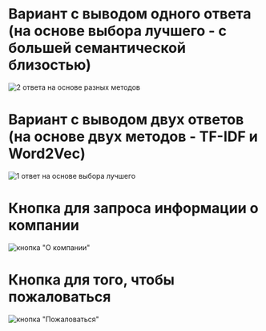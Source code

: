 # Вариант с выводом одного ответа (на основе выбора лучшего - с большей семантической близостью)
![2 ответа на основе разных методов](https://drive.google.com/file/d/1f-pU-qfIycAxSJ4s-7njxdLQlhAblEEZ/view?usp=sharing)
# Вариант с выводом двух ответов (на основе двух методов - TF-IDF и Word2Vec)
![1 ответ на основе выбора лучшего](https://drive.google.com/file/d/1gzupKLejEdnaiYSSAFHxKqQHSa-2IftY/view?usp=sharing)
# Кнопка для запроса информации о компании
![кнопка "О компании"](https://drive.google.com/file/d/1Q3vh0_dPgcK3-K6zkrOENW6k0C-AnRlh/view?usp=sharing)
# Кнопка для того, чтобы пожаловаться
![кнопка "Пожаловаться"](https://drive.google.com/file/d/1yAZ42LUZSNYsKF5RkIkl0YAY5wGiAruu/view?usp=sharing)

